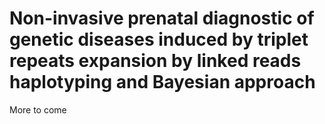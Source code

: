 # Non-invasive prenatal diagnostic of genetic diseases induced by triplet repeats expansion by linked reads haplotyping and Bayesian approach

More to come
